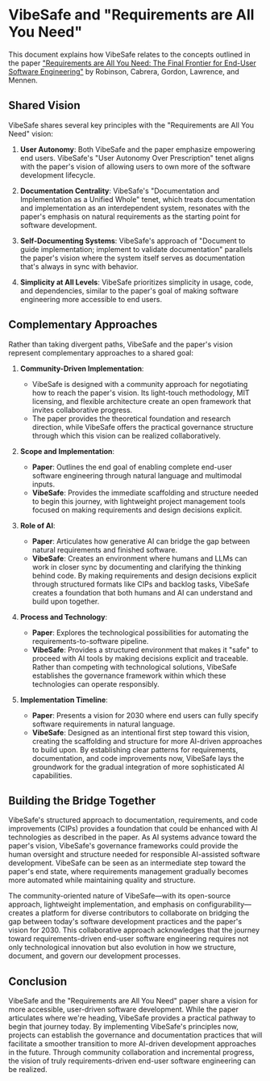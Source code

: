 # VibeSafe and "Requirements are All You Need"

This document explains how VibeSafe relates to the concepts outlined in the paper ["Requirements are All You Need: The Final Frontier for End-User Software Engineering"](https://arxiv.org/abs/2405.13708) by Robinson, Cabrera, Gordon, Lawrence, and Mennen.

## Shared Vision

VibeSafe shares several key principles with the "Requirements are All You Need" vision:

1. **User Autonomy**: Both VibeSafe and the paper emphasize empowering end users. VibeSafe's "User Autonomy Over Prescription" tenet aligns with the paper's vision of allowing users to own more of the software development lifecycle.

2. **Documentation Centrality**: VibeSafe's "Documentation and Implementation as a Unified Whole" tenet, which treats documentation and implementation as an interdependent system, resonates with the paper's emphasis on natural requirements as the starting point for software development.

3. **Self-Documenting Systems**: VibeSafe's approach of "Document to guide implementation; implement to validate documentation" parallels the paper's vision where the system itself serves as documentation that's always in sync with behavior.

4. **Simplicity at All Levels**: VibeSafe prioritizes simplicity in usage, code, and dependencies, similar to the paper's goal of making software engineering more accessible to end users.

## Complementary Approaches

Rather than taking divergent paths, VibeSafe and the paper's vision represent complementary approaches to a shared goal:

1. **Community-Driven Implementation**: 
   - VibeSafe is designed with a community approach for negotiating how to reach the paper's vision. Its light-touch methodology, MIT licensing, and flexible architecture create an open framework that invites collaborative progress.
   - The paper provides the theoretical foundation and research direction, while VibeSafe offers the practical governance structure through which this vision can be realized collaboratively.

2. **Scope and Implementation**: 
   - **Paper**: Outlines the end goal of enabling complete end-user software engineering through natural language and multimodal inputs.
   - **VibeSafe**: Provides the immediate scaffolding and structure needed to begin this journey, with lightweight project management tools focused on making requirements and design decisions explicit.

3. **Role of AI**:
   - **Paper**: Articulates how generative AI can bridge the gap between natural requirements and finished software.
   - **VibeSafe**: Creates an environment where humans and LLMs can work in closer sync by documenting and clarifying the thinking behind code. By making requirements and design decisions explicit through structured formats like CIPs and backlog tasks, VibeSafe creates a foundation that both humans and AI can understand and build upon together.

4. **Process and Technology**:
   - **Paper**: Explores the technological possibilities for automating the requirements-to-software pipeline.
   - **VibeSafe**: Provides a structured environment that makes it "safe" to proceed with AI tools by making decisions explicit and traceable. Rather than competing with technological solutions, VibeSafe establishes the governance framework within which these technologies can operate responsibly.

5. **Implementation Timeline**:
   - **Paper**: Presents a vision for 2030 where end users can fully specify software requirements in natural language.
   - **VibeSafe**: Designed as an intentional first step toward this vision, creating the scaffolding and structure for more AI-driven approaches to build upon. By establishing clear patterns for requirements, documentation, and code improvements now, VibeSafe lays the groundwork for the gradual integration of more sophisticated AI capabilities.

## Building the Bridge Together

VibeSafe's structured approach to documentation, requirements, and code improvements (CIPs) provides a foundation that could be enhanced with AI technologies as described in the paper. As AI systems advance toward the paper's vision, VibeSafe's governance frameworks could provide the human oversight and structure needed for responsible AI-assisted software development. VibeSafe can be seen as an intermediate step toward the paper's end state, where requirements management gradually becomes more automated while maintaining quality and structure.

The community-oriented nature of VibeSafe—with its open-source approach, lightweight implementation, and emphasis on configurability—creates a platform for diverse contributors to collaborate on bridging the gap between today's software development practices and the paper's vision for 2030. This collaborative approach acknowledges that the journey toward requirements-driven end-user software engineering requires not only technological innovation but also evolution in how we structure, document, and govern our development processes.

## Conclusion

VibeSafe and the "Requirements are All You Need" paper share a vision for more accessible, user-driven software development. While the paper articulates where we're heading, VibeSafe provides a practical pathway to begin that journey today. By implementing VibeSafe's principles now, projects can establish the governance and documentation practices that will facilitate a smoother transition to more AI-driven development approaches in the future. Through community collaboration and incremental progress, the vision of truly requirements-driven end-user software engineering can be realized.

